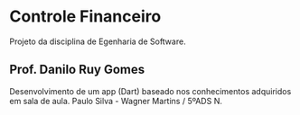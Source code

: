 # Controle Financeiro

Projeto da disciplina de Egenharia de Software.

## Prof. Danilo Ruy Gomes

Desenvolvimento de um app (Dart) baseado nos conhecimentos adquiridos em sala de aula.
Paulo Silva - Wagner Martins / 5ºADS N.


